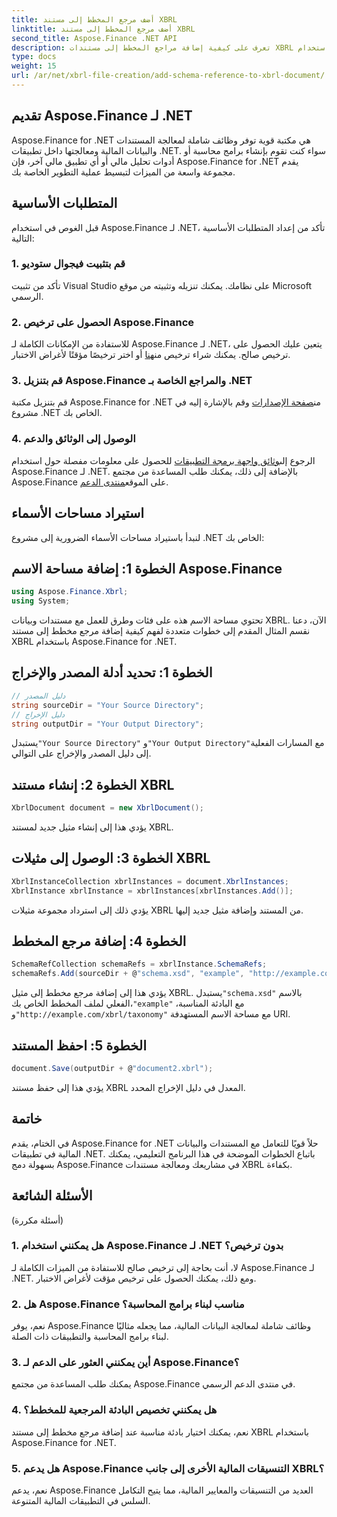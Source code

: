 ```yaml
---
title: أضف مرجع المخطط إلى مستند XBRL
linktitle: أضف مرجع المخطط إلى مستند XBRL
second_title: Aspose.Finance .NET API
description: تعرف على كيفية إضافة مراجع المخطط إلى مستندات XBRL باستخدام Aspose.Finance لـ .NET. قم بتبسيط معالجة بياناتك المالية اليوم!
type: docs
weight: 15
url: /ar/net/xbrl-file-creation/add-schema-reference-to-xbrl-document/
---
```

## تقديم Aspose.Finance لـ .NET
Aspose.Finance for .NET هي مكتبة قوية توفر وظائف شاملة لمعالجة المستندات والبيانات المالية ومعالجتها داخل تطبيقات .NET. سواء كنت تقوم بإنشاء برامج محاسبة أو أدوات تحليل مالي أو أي تطبيق مالي آخر، فإن Aspose.Finance for .NET يقدم مجموعة واسعة من الميزات لتبسيط عملية التطوير الخاصة بك.
## المتطلبات الأساسية
قبل الغوص في استخدام Aspose.Finance لـ .NET، تأكد من إعداد المتطلبات الأساسية التالية:
### 1. قم بتثبيت فيجوال ستوديو
تأكد من تثبيت Visual Studio على نظامك. يمكنك تنزيله وتثبيته من موقع Microsoft الرسمي.
### 2. الحصول على ترخيص Aspose.Finance
للاستفادة من الإمكانات الكاملة لـ Aspose.Finance لـ .NET، يتعين عليك الحصول على ترخيص صالح. يمكنك شراء ترخيص من[هنا](https://purchase.aspose.com/buy) أو اختر ترخيصًا مؤقتًا لأغراض الاختبار.
### 3. قم بتنزيل Aspose.Finance والمراجع الخاصة بـ .NET
 قم بتنزيل مكتبة Aspose.Finance for .NET من[صفحة الإصدارات](https://releases.aspose.com/finance/net/) وقم بالإشارة إليه في مشروع .NET الخاص بك.
### 4. الوصول إلى الوثائق والدعم
 الرجوع إلى[وثائق واجهة برمجة التطبيقات](https://reference.aspose.com/finance/net/) للحصول على معلومات مفصلة حول استخدام Aspose.Finance لـ .NET. بالإضافة إلى ذلك، يمكنك طلب المساعدة من مجتمع Aspose.Finance على الموقع[منتدى الدعم](https://forum.aspose.com/c/finance/43).
## استيراد مساحات الأسماء
لنبدأ باستيراد مساحات الأسماء الضرورية إلى مشروع .NET الخاص بك:
## الخطوة 1: إضافة مساحة الاسم Aspose.Finance
```csharp
using Aspose.Finance.Xbrl;
using System;
```
تحتوي مساحة الاسم هذه على فئات وطرق للعمل مع مستندات وبيانات XBRL.
الآن، دعنا نقسم المثال المقدم إلى خطوات متعددة لفهم كيفية إضافة مرجع مخطط إلى مستند XBRL باستخدام Aspose.Finance for .NET.
## الخطوة 1: تحديد أدلة المصدر والإخراج
```csharp
// دليل المصدر
string sourceDir = "Your Source Directory";
// دليل الإخراج
string outputDir = "Your Output Directory";
```
 يستبدل`"Your Source Directory"` و`"Your Output Directory"`مع المسارات الفعلية إلى دليل المصدر والإخراج على التوالي.
## الخطوة 2: إنشاء مستند XBRL
```csharp
XbrlDocument document = new XbrlDocument();
```
يؤدي هذا إلى إنشاء مثيل جديد لمستند XBRL.
## الخطوة 3: الوصول إلى مثيلات XBRL
```csharp
XbrlInstanceCollection xbrlInstances = document.XbrlInstances;
XbrlInstance xbrlInstance = xbrlInstances[xbrlInstances.Add()];
```
يؤدي ذلك إلى استرداد مجموعة مثيلات XBRL من المستند وإضافة مثيل جديد إليها.
## الخطوة 4: إضافة مرجع المخطط
```csharp
SchemaRefCollection schemaRefs = xbrlInstance.SchemaRefs;
schemaRefs.Add(sourceDir + @"schema.xsd", "example", "http://example.com/xbrl/taxonomy");
```
 يؤدي هذا إلى إضافة مرجع مخطط إلى مثيل XBRL. يستبدل`"schema.xsd"` بالاسم الفعلي لملف المخطط الخاص بك،`"example"` مع البادئة المناسبة، و`"http://example.com/xbrl/taxonomy"` مع مساحة الاسم المستهدفة URI.
## الخطوة 5: احفظ المستند
```csharp
document.Save(outputDir + @"document2.xbrl");
```
يؤدي هذا إلى حفظ مستند XBRL المعدل في دليل الإخراج المحدد.
## خاتمة
في الختام، يقدم Aspose.Finance for .NET حلاً قويًا للتعامل مع المستندات والبيانات المالية في تطبيقات .NET. باتباع الخطوات الموضحة في هذا البرنامج التعليمي، يمكنك بسهولة دمج Aspose.Finance في مشاريعك ومعالجة مستندات XBRL بكفاءة.
## الأسئلة الشائعة
 (أسئلة مكررة)
### 1. هل يمكنني استخدام Aspose.Finance لـ .NET بدون ترخيص؟
لا، أنت بحاجة إلى ترخيص صالح للاستفادة من الميزات الكاملة لـ Aspose.Finance لـ .NET. ومع ذلك، يمكنك الحصول على ترخيص مؤقت لأغراض الاختبار.
### 2. هل Aspose.Finance مناسب لبناء برامج المحاسبة؟
نعم، يوفر Aspose.Finance وظائف شاملة لمعالجة البيانات المالية، مما يجعله مثاليًا لبناء برامج المحاسبة والتطبيقات ذات الصلة.
### 3. أين يمكنني العثور على الدعم لـ Aspose.Finance؟
يمكنك طلب المساعدة من مجتمع Aspose.Finance في منتدى الدعم الرسمي.
### 4. هل يمكنني تخصيص البادئة المرجعية للمخطط؟
نعم، يمكنك اختيار بادئة مناسبة عند إضافة مرجع مخطط إلى مستند XBRL باستخدام Aspose.Finance for .NET.
### 5. هل يدعم Aspose.Finance التنسيقات المالية الأخرى إلى جانب XBRL؟
نعم، يدعم Aspose.Finance العديد من التنسيقات والمعايير المالية، مما يتيح التكامل السلس في التطبيقات المالية المتنوعة.